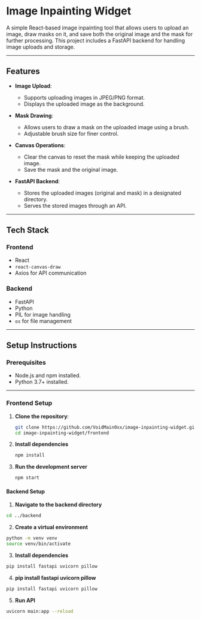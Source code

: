 # **Image Inpainting Widget**

A simple React-based image inpainting tool that allows users to upload an image, draw masks on it, and save both the original image and the mask for further processing. This project includes a FastAPI backend for handling image uploads and storage.

---

## **Features**

- **Image Upload**:
  - Supports uploading images in JPEG/PNG format.
  - Displays the uploaded image as the background.

- **Mask Drawing**:
  - Allows users to draw a mask on the uploaded image using a brush.
  - Adjustable brush size for finer control.

- **Canvas Operations**:
  - Clear the canvas to reset the mask while keeping the uploaded image.
  - Save the mask and the original image.

- **FastAPI Backend**:
  - Stores the uploaded images (original and mask) in a designated directory.
  - Serves the stored images through an API.

---

## **Tech Stack**

### **Frontend**
- React
- `react-canvas-draw`
- Axios for API communication

### **Backend**
- FastAPI
- Python
- PIL for image handling
- `os` for file management

---

## **Setup Instructions**

### **Prerequisites**
- Node.js and npm installed.
- Python 3.7+ installed.

---

### **Frontend Setup**

1. **Clone the repository**:
   ```bash
   git clone https://github.com/VoidMain0xx/image-inpainting-widget.git
   cd image-inpainting-widget/frontend

2. **Install dependencies**
     ```bash
     npm install

3. **Run the development server**
    ```bash
    npm start

#### **Backend Setup**

1. **Navigate to the backend directory**

```bash
cd ../backend
```

2. **Create a virtual environment**

```bash
python -m venv venv
source venv/bin/activate   
```


3. **Install dependencies**

```bash
pip install fastapi uvicorn pillow
```


4. **pip install fastapi uvicorn pillow**

```bash
pip install fastapi uvicorn pillow
```


5. **Run API**

```bash
uvicorn main:app --reload
```


